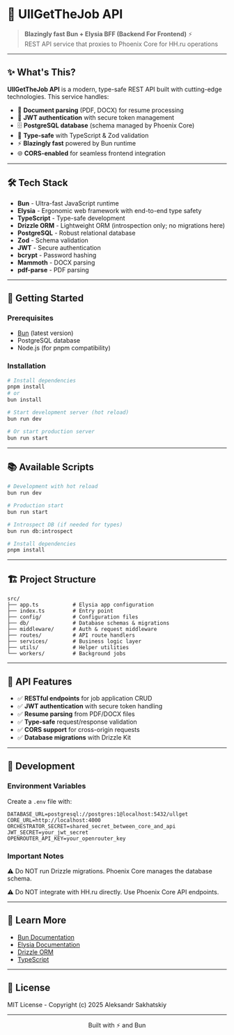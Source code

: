 # 🚀 UllGetTheJob API

> **Blazingly fast Bun + Elysia BFF (Backend For Frontend)** ⚡  
> REST API service that proxies to Phoenix Core for HH.ru operations

---

## ✨ What's This?

**UllGetTheJob API** is a modern, type-safe REST API built with cutting-edge technologies. This service handles:

- 📄 **Document parsing** (PDF, DOCX) for resume processing
- 🔐 **JWT authentication** with secure token management
- 🗄️ **PostgreSQL database** (schema managed by Phoenix Core)
- 🎯 **Type-safe** with TypeScript & Zod validation
- ⚡ **Blazingly fast** powered by Bun runtime
- 🌐 **CORS-enabled** for seamless frontend integration

---

## 🛠️ Tech Stack

- **Bun** - Ultra-fast JavaScript runtime
- **Elysia** - Ergonomic web framework with end-to-end type safety
- **TypeScript** - Type-safe development
- **Drizzle ORM** - Lightweight ORM (introspection only; no migrations here)
- **PostgreSQL** - Robust relational database
- **Zod** - Schema validation
- **JWT** - Secure authentication
- **bcrypt** - Password hashing
- **Mammoth** - DOCX parsing
- **pdf-parse** - PDF parsing

---

## 🚀 Getting Started

### Prerequisites

- [Bun](https://bun.sh) (latest version)
- PostgreSQL database
- Node.js (for pnpm compatibility)

### Installation

```bash
# Install dependencies
pnpm install
# or
bun install

# Start development server (hot reload)
bun run dev

# Or start production server
bun run start
```

---

## 📚 Available Scripts

```bash
# Development with hot reload
bun run dev

# Production start
bun run start

# Introspect DB (if needed for types)
bun run db:introspect

# Install dependencies
pnpm install
```

---

## 🏗️ Project Structure

```
src/
├── app.ts           # Elysia app configuration
├── index.ts         # Entry point
├── config/          # Configuration files
├── db/              # Database schemas & migrations
├── middleware/      # Auth & request middleware
├── routes/          # API route handlers
├── services/        # Business logic layer
├── utils/           # Helper utilities
└── workers/         # Background jobs
```

---

## 🔌 API Features

- ✅ **RESTful endpoints** for job application CRUD
- ✅ **JWT authentication** with secure token handling
- ✅ **Resume parsing** from PDF/DOCX files
- ✅ **Type-safe** request/response validation
- ✅ **CORS support** for cross-origin requests
- ✅ **Database migrations** with Drizzle Kit

---

## 🧪 Development

### Environment Variables

Create a `.env` file with:

```env
DATABASE_URL=postgresql://postgres:1@localhost:5432/ullget
CORE_URL=http://localhost:4000
ORCHESTRATOR_SECRET=shared_secret_between_core_and_api
JWT_SECRET=your_jwt_secret
OPENROUTER_API_KEY=your_openrouter_key
```

### Important Notes

⚠️ Do NOT run Drizzle migrations. Phoenix Core manages the database schema.

⚠️ Do NOT integrate with HH.ru directly. Use Phoenix Core API endpoints.

---

## 📖 Learn More

- [Bun Documentation](https://bun.sh/docs)
- [Elysia Documentation](https://elysiajs.com)
- [Drizzle ORM](https://orm.drizzle.team)
- [TypeScript](https://www.typescriptlang.org)

---

## 📄 License

MIT License - Copyright (c) 2025 Aleksandr Sakhatskiy

---

<div align="center">
  Built with ⚡ and Bun
</div>

